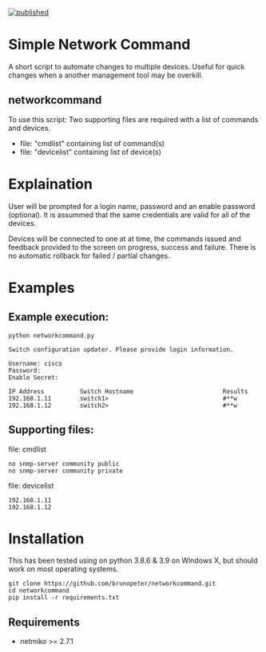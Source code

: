 [![published](https://static.production.devnetcloud.com/codeexchange/assets/images/devnet-published.svg)](https://developer.cisco.com/codeexchange/github/repo/brunopeter/networkcommand)

# Simple Network Command
A short script to automate changes to multiple devices.  Useful for quick changes when a another management tool may be overkill.

## networkcommand

To use this script:
Two supporting files are required with a list of commands and devices.
* file: "cmdlist" containing list of command(s)
* file: "devicelist" containing list of device(s)

# Explaination
User will be prompted for a login name, password and an enable password (optional).  It is assummed that the same credentials are valid for all of the devices.

Devices will be connected to one at at time, the commands issued and feedback provided to the screen on progress, success and failure.  There is no automatic rollback for failed / partial changes.

# Examples
## Example execution:
```
python networkcommand.py

Switch configuration updater. Please provide login information.

Username: cisco
Password:
Enable Secret:

IP Address          Switch Hostname                         Results
192.168.1.11        switch1>                                #**w
192.168.1.12        switch2>                                #**w
```

## Supporting files:

file:  cmdlist
```
no snmp-server community public
no snmp-server community private
```

file:  devicelist
```
192.168.1.11
192.168.1.12
```

# Installation
This has been tested using on python 3.8.6 & 3.9 on Windows X, but should work on most operating systems.

```
git clone https://github.com/brunopeter/networkcommand.git
cd networkcommand
pip install -r requirements.txt
```


## Requirements
* netmiko >= 2.7.1